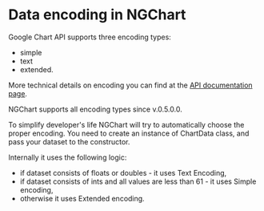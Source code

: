 # Data encoding in NGChart #

Google Chart API supports three encoding types:
  * simple
  * text
  * extended.

More technical details on encoding you can find at the [API documentation page](http://code.google.com/apis/chart/#chart_data).

NGChart supports all encoding types since v.0.5.0.0.

To simplify developer's life NGChart will try to automatically choose the proper encoding.
You need to create an instance of ChartData class, and pass your dataset to the constructor.

Internally it uses the following logic:

  * if dataset consists of floats or doubles - it uses Text Encoding,
  * if dataset consists of ints and all values are less than 61 - it uses Simple encoding,
  * otherwise it uses Extended encoding.